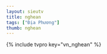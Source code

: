 ```yaml
---
layout: sieutv
title: nghean
tags: ["Địa Phương"]
thumb: nghean
---
```

{% include tvpro key="vn_nghean" %}